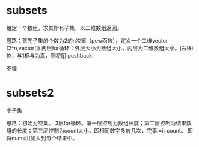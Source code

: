 # subsets

给定一个数组，求其所有子集，以二维数组返回。

思路：首先子集的个数为2的n次幂（pow函数），定义一个二维vector (2^n,vector<int>())
     两层for循环：外层大小为数组大小，内层为二维数组大小。j右移i位，与1相与为真，则将[j] pushback.
     
不懂

# subsets2

求子集

思路：初始为空集。
     3层for循环。第一层控制为数组长度；第二层控制为结果数组的长度；第三层控制为count大小，即相同数字多放几次，完事i=i+count。
     即将nums[i]加入到每个结果中。
